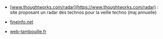 - [www.thoughtworks.com/radar](https://www.thoughtworks.com/radar) : site proposant un radar des technos pour la veille techno (maj annuelle)

- [fineinfo.net](http://fineinfo.net/)

- [web-tambouille.fr](http://web-tambouille.fr/)
